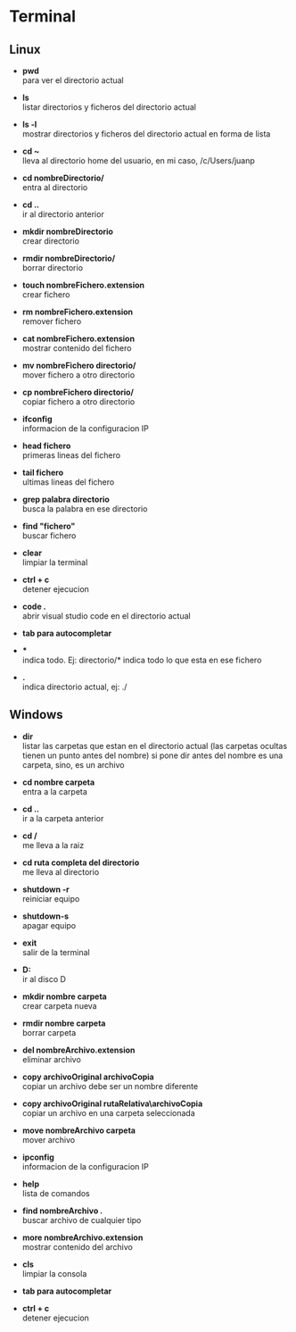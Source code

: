 
# Terminal

## Linux

- **pwd**  
  para ver el directorio actual

- **ls**  
  listar directorios y ficheros del directorio actual

- **ls -l**  
  mostrar directorios y ficheros del directorio actual en 
  forma de lista

- **cd ~**  
  lleva al directorio home del usuario, en mi caso, /c/Users/juanp

- **cd nombreDirectorio/**  
  entra al directorio

- **cd ..**  
  ir al directorio anterior

- **mkdir nombreDirectorio**  
  crear directorio

- **rmdir nombreDirectorio/**  
  borrar directorio

- **touch nombreFichero.extension**  
  crear fichero

- **rm nombreFichero.extension**  
  remover fichero

- **cat nombreFichero.extension**  
  mostrar contenido del fichero

- **mv nombreFichero directorio/**  
  mover fichero a otro directorio

- **cp nombreFichero directorio/**  
  copiar fichero a otro directorio

- **ifconfig**  
  informacion de la configuracion IP

- **head fichero**  
  primeras lineas del fichero

- **tail fichero**  
  ultimas lineas del fichero

- **grep palabra directorio**  
  busca la palabra en ese directorio

- **find "fichero"**  
  buscar fichero

- **clear**  
  limpiar la terminal

- **ctrl + c**  
  detener ejecucion

- **code .**  
  abrir visual studio code en el directorio actual

- **tab para autocompletar**  

- **\***  
  indica todo. Ej: directorio/* indica todo lo que esta en ese fichero

- **\.**  
  indica directorio actual, ej: ./


## Windows


- **dir**  
  listar las carpetas que estan en el directorio actual 
  (las carpetas ocultas tienen un punto antes del nombre)
  si pone dir antes del nombre es una carpeta, sino, es un archivo

- **cd nombre carpeta**  
  entra a la carpeta

- **cd ..**  
  ir a la carpeta anterior

- **cd /**  
  me lleva a la raiz

- **cd ruta completa del directorio**  
  me lleva al directorio

- **shutdown -r**  
  reiniciar equipo
- **shutdown-s**  
  apagar equipo

- **exit**  
  salir de la terminal

- **D:**  
  ir al disco D

- **mkdir nombre carpeta**  
  crear carpeta nueva

- **rmdir nombre carpeta**  
  borrar carpeta

- **del nombreArchivo.extension**  
  eliminar archivo

- **copy archivoOriginal archivoCopia**  
  copiar un archivo debe ser un nombre diferente

- **copy archivoOriginal rutaRelativa\archivoCopia**  
  copiar un archivo en una carpeta seleccionada

- **move nombreArchivo carpeta**  
  mover archivo

- **ipconfig**  
  informacion de la configuracion IP

- **help**  
  lista de comandos

- **find nombreArchivo *.***  
  buscar archivo de cualquier tipo

- **more nombreArchivo.extension**  
  mostrar contenido del archivo

- **cls**  
  limpiar la consola

- **tab para autocompletar**  

- **ctrl + c**  
  detener ejecucion

